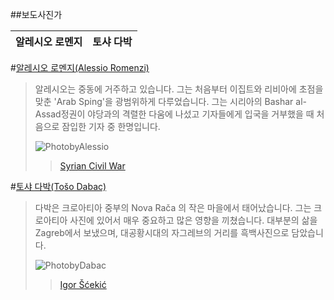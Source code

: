 ##보도사진가

[PhotobyAlessio]: https://phmuseum.imgix.net/users/4851/stories/5653/nyt1ft5c8d7591f7.jpeg?dpr=2&fm=jpg&q=90&fit=max&w=800
[Syrian Civil War]:https://phmuseum.com/alessioromenzi/story/syrian-civil-war-bea26b7ea9

[PhotobyDabac]: http://www.tosodabac.com/fotografije/03/Virus69.jpg
[Igor Šćekić]: http://www.tosodabac.com/zgb-art_en.html

알레시오 로멘지 | 토샤 다박
----------|-------
#[알레시오 로멘지(Alessio Romenzi)](http://alessioromenzi.photoshelter.com/about)
>알레시오는 중동에 거주하고 있습니다. 그는 처음부터 이집트와 리비아에 초점을 맞춘 'Arab Sping'을 광범위하게 다루었습니다. 그는 시리아의 Bashar al-Assad정권이 야당과의 격렬한 다움에 나섰고 기자들에게 입국을 거부했을 때 처음으로 잠입한 기자 중 한명입니다.
>
>![PhotobyAlessio][]
>>[Syrian Civil War][]


#[토샤 다박(Tošo Dabac)](https://en.wikipedia.org/wiki/To%C5%A1o_Dabac)
>다박은 크로아티아 중부의  Nova Rača 의 작은 마을에서 태어났습니다. 그는 크로아티아 사진에 있어서 매우 중요하고 많은 영향을 끼쳤습니다. 대부분의 삶을 Zagreb에서 보냈으며, 대공황시대의 자그레브의 거리를 흑백사진으로 담았습니다.
>
>![PhotobyDabac][]
>>[Igor Šćekić][]